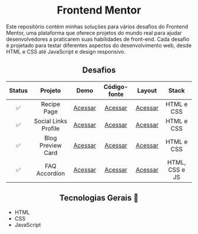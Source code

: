 <h1 align="center">Frontend Mentor</h1>
 Este repositório contém minhas soluções para vários desafios do Frontend Mentor, uma plataforma que oferece projetos do mundo real para ajudar desenvolvedores a praticarem suas habilidades de front-end. Cada desafio é projetado para testar diferentes aspectos do desenvolvimento web, desde HTML e CSS até JavaScript e design responsivo.

<h2 align="center">Desafios</h2>

| Status | Projeto | Demo | Código-fonte | Layout | Stack |
| :---: | :---:   | :---:  | :---:  | :---: | :---:     |
| ✅ | Recipe Page | [Acessar](https://willalmeid.github.io/frontend-mentor/1-recipe-page/) | [Acessar](./1-recipe-page/) | [Acessar](https://www.frontendmentor.io/challenges/recipe-page-KiTsR8QQKm) | HTML e CSS |
| ✅ | Social Links Profile | [Acessar](https://willalmeid.github.io/frontend-mentor/2-social-links-profile/) | [Acessar](./2-social-links-profile/) | [Acessar](https://www.frontendmentor.io/challenges/social-links-profile-UG32l9m6dQ) | HTML e CSS |
| ✅ | Blog Preview Card | [Acessar](https://willalmeid.github.io/frontend-mentor/3-blog-preview-card/) | [Acessar](./3-blog-preview-card/) | [Acessar](https://www.frontendmentor.io/challenges/blog-preview-card-ckPaj01IcS) | HTML e CSS |
| ✅ | FAQ Accordion | [Acessar](https://willalmeid.github.io/frontend-mentor/4-faq-accordion/) | [Acessar](./4-faq-accordion/) | [Acessar](https://www.frontendmentor.io/challenges/faq-accordion-wyfFdeBwBz) | HTML, CSS e JS |


<h2 align="center">Tecnologias Gerais 🤖</h2>

- HTML
- CSS
- JavaScript
